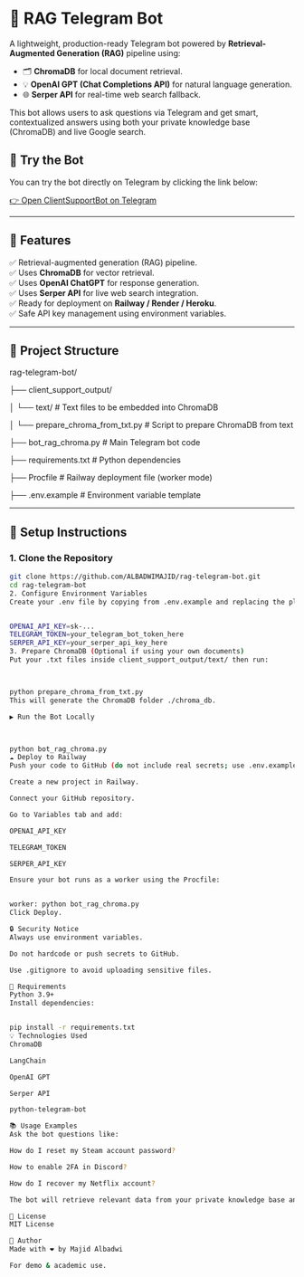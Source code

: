 # 🤖 RAG Telegram Bot

A lightweight, production-ready Telegram bot powered by **Retrieval-Augmented Generation (RAG)** pipeline using:
- 🗂 **ChromaDB** for local document retrieval.
- 💡 **OpenAI GPT (Chat Completions API)** for natural language generation.
- 🌐 **Serper API** for real-time web search fallback.

This bot allows users to ask questions via Telegram and get smart, contextualized answers using both your private knowledge base (ChromaDB) and live Google search.



## 💬 Try the Bot

You can try the bot directly on Telegram by clicking the link below:

[👉 Open ClientSupportBot on Telegram](https://t.me/Client_Supportt_Bot)

---

## 🚀 Features

✅ Retrieval-augmented generation (RAG) pipeline.  
✅ Uses **ChromaDB** for vector retrieval.  
✅ Uses **OpenAI ChatGPT** for response generation.  
✅ Uses **Serper API** for live web search integration.  
✅ Ready for deployment on **Railway / Render / Heroku**.  
✅ Safe API key management using environment variables.  

---

## 📁 Project Structure

rag-telegram-bot/

├── client_support_output/

│ └── text/ # Text files to be embedded into ChromaDB

│ └── prepare_chroma_from_txt.py # Script to prepare ChromaDB from text

├── bot_rag_chroma.py # Main Telegram bot code

├── requirements.txt # Python dependencies

├── Procfile # Railway deployment file (worker mode)

├── .env.example # Environment variable template


---

## 🔧 Setup Instructions

### 1. Clone the Repository

```bash
git clone https://github.com/ALBADWIMAJID/rag-telegram-bot.git
cd rag-telegram-bot
2. Configure Environment Variables
Create your .env file by copying from .env.example and replacing the placeholders:


OPENAI_API_KEY=sk-...
TELEGRAM_TOKEN=your_telegram_bot_token_here
SERPER_API_KEY=your_serper_api_key_here
3. Prepare ChromaDB (Optional if using your own documents)
Put your .txt files inside client_support_output/text/ then run:



python prepare_chroma_from_txt.py
This will generate the ChromaDB folder ./chroma_db.

▶️ Run the Bot Locally



python bot_rag_chroma.py
☁️ Deploy to Railway
Push your code to GitHub (do not include real secrets; use .env.example).

Create a new project in Railway.

Connect your GitHub repository.

Go to Variables tab and add:

OPENAI_API_KEY

TELEGRAM_TOKEN

SERPER_API_KEY

Ensure your bot runs as a worker using the Procfile:


worker: python bot_rag_chroma.py
Click Deploy.

🔒 Security Notice
Always use environment variables.

Do not hardcode or push secrets to GitHub.

Use .gitignore to avoid uploading sensitive files.

👷 Requirements
Python 3.9+
Install dependencies:


pip install -r requirements.txt
💡 Technologies Used
ChromaDB

LangChain

OpenAI GPT

Serper API

python-telegram-bot

📚 Usage Examples
Ask the bot questions like:

How do I reset my Steam account password?

How to enable 2FA in Discord?

How do I recover my Netflix account?

The bot will retrieve relevant data from your private knowledge base and supplement it with real-time Google search.

📄 License
MIT License

👤 Author
Made with ❤️ by Majid Albadwi

For demo & academic use.
